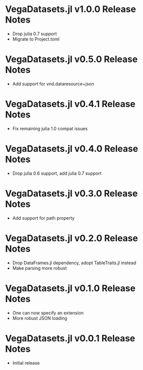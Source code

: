 # VegaDatasets.jl v1.0.0 Release Notes
* Drop julia 0.7 support
* Migrate to Project.toml

# VegaDatasets.jl v0.5.0 Release Notes
* Add support for vnd.dataresource+json

# VegaDatasets.jl v0.4.1 Release Notes
* Fix remaining julia 1.0 compat issues

# VegaDatasets.jl v0.4.0 Release Notes
* Drop julia 0.6 support, add julia 0.7 support

# VegaDatasets.jl v0.3.0 Release Notes
* Add support for path property

# VegaDatasets.jl v0.2.0 Release Notes
* Drop DataFrames.jl dependency, adopt TableTraits.jl instead
* Make parsing more robust

# VegaDatasets.jl v0.1.0 Release Notes
* One can now specify an extension
* More robust JSON loading

# VegaDatasets.jl v0.0.1 Release Notes
* Initial release
